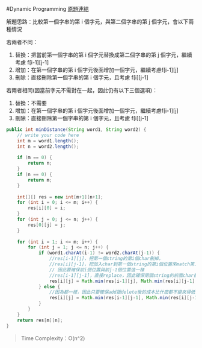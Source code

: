 #Dynamic Programming
[原題連結](http://www.lintcode.com/en/problem/edit-distance/)

解題思路：比較第一個字串的第 i 個字元，與第二個字串的第 j 個字元，會以下兩種情況

若兩者不同：

1. 替換：把當前第一個字串的第 i 個字元替換成第二個字串的第 j 個字元，繼續考慮 f[i-1][j-1]
2. 增加：在第一個字串的第 i 個字元後面增加一個字元，繼續考慮f[i-1][j]
3. 刪除：直接刪除第一個字串的第 i 個字元，且考慮 f[i][j-1]

若兩者相同(因當前字元不需對在一起，因此仍有以下三個選項)：
1. 替換：不需要
2. 增加：在第一個字串的第 i 個字元後面增加一個字元，繼續考慮f[i-1][j]
3. 刪除：直接刪除第一個字串的第 i 個字元，且考慮 f[i][j-1]



```java
public int minDistance(String word1, String word2) {
    // write your code here
    int m = word1.length();
    int n = word2.length();
    
    if (m == 0) {
        return n;
    }
    if (n == 0) {
        return m;
    }
    
    int[][] res = new int[m+1][n+1];
    for (int i = 0; i <= m; i++) {
        res[i][0] = i;
    }
    for (int j = 0; j <= n; j++) {
        res[0][j] = j;
    }
    
    for (int i = 1; i <= m; i++) {
        for (int j = 1; j <= n; j++) {
            if (word1.charAt(i-1) != word2.charAt(j-1)) {
                //res[i-1][j]，把第一個string的第i個char刪掉，
                //res[i][j-1]，把加入char到第一個string的第i個位置來match第二個string的第j個char
                // 因此要確保前i個位置與前j-1個位置值一樣
                //res[i-1][j-1]，直接replace，因此確保兩個string的前面char都一樣
                res[i][j] = Math.min(res[i-1][j], Math.min(res[i][j-1], res[i-1][j-1])) + 1;
            } else {
                //因為都一樣，因此只要確保add跟delete後的成本比什麼都不變來得低
                res[i][j] = Math.min(res[i-1][j-1], Math.min(res[i][j-1] + 1, res[i-1][j-1] + 1));
            }
        }
    }
    return res[m][n];
}
```
>Time Complexity：O(n^2)